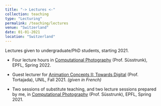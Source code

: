 ```yaml
---
title: "-> Lectures <-"
collection: teaching
type: "Lecturing"
permalink: /teaching/lectures
venue: "Switzerland"
date: 01-01-2021
location: "Switzerland"
---
```


Lectures given to undergraduate/PhD students, starting 2021.

* Four lecture hours in [Computational Photography](http://edu.epfl.ch/coursebook/en/computational-photography-CS-413) (Prof. Süsstrunk), EPFL, Spring 2022.

* Guest lecturer for [Animation Concepts II: Towards Digital](https://applicationspub.unil.ch/interpub/noauth/php/Ud/ficheCours.php?v_enstyid=81786&v_ueid=174&v_etapeid1=27655&v_langue=fr&v_isinterne=) (Prof. Tortajada), UNIL, Fall 2021. *(given in  French)*

* Two sessions of substitute teaching, and two lecture sessions prepared by me, in [Computational Photography](http://edu.epfl.ch/coursebook/en/computational-photography-CS-413) (Prof. Süsstrunk), EPFL, Spring 2021.
